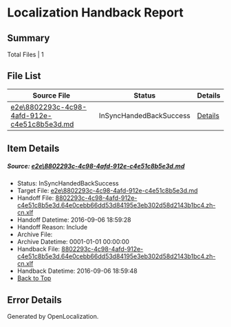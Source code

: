 # <a name='report-top'></a> Localization Handback Report

## Summary
 Total Files | 1

## File List
 Source File | Status | Details 
 ----------- | ------ | ------- 
 [e2e\8802293c-4c98-4afd-912e-c4e51c8b5e3d.md](https://github.com/OpenLocalizationTestOrg/ol-test0/blob/d01438311d2bb4914c6f4c750c347c99c23b9373/e2e/8802293c-4c98-4afd-912e-c4e51c8b5e3d.md) | InSyncHandedBackSuccess | [Details](#eee99895de7835997df4905c109d97aa2f818dcd3)

## Item Details
##### <a name='eee99895de7835997df4905c109d97aa2f818dcd3'></a> Source: [e2e\8802293c-4c98-4afd-912e-c4e51c8b5e3d.md](https://github.com/OpenLocalizationTestOrg/ol-test0/blob/d01438311d2bb4914c6f4c750c347c99c23b9373/e2e/8802293c-4c98-4afd-912e-c4e51c8b5e3d.md)
* Status: InSyncHandedBackSuccess
* Target File: [e2e\8802293c-4c98-4afd-912e-c4e51c8b5e3d.md](https://github.com/OpenLocalizationTestOrg/ol-test0-zhcn/blob/bd400c7e458ce3d60279ac02d32611f731d9e6ba/e2e/8802293c-4c98-4afd-912e-c4e51c8b5e3d.md)
* Handoff File: [8802293c-4c98-4afd-912e-c4e51c8b5e3d.64e0cebb66dd53d84195e3eb302d58d2143b1bc4.zh-cn.xlf](https://github.com/OpenLocalizationTestOrg/ol-test0-handoff/blob/80034d231ae246099938c9e1163f23608ca13470/ol-handoff/OpenLocalizationTestOrg/ol-test0-zhcn/ci/ht/8802293c-4c98-4afd-912e-c4e51c8b5e3d.64e0cebb66dd53d84195e3eb302d58d2143b1bc4.zh-cn.xlf)
* Handoff Datetime: 2016-09-06 18:59:28
* Handoff Reason: Include
* Archive File: 
* Archive Datetime: 0001-01-01 00:00:00
* Handback File: [8802293c-4c98-4afd-912e-c4e51c8b5e3d.64e0cebb66dd53d84195e3eb302d58d2143b1bc4.zh-cn.xlf](https://github.com/OpenLocalizationTestOrg/ol-test0-handback/blob/3ac5e66e85372c1ca60481c69e4bb9110cb46281/ol-handback/OpenLocalizationTestOrg/ol-test0-zhcn/ci/ht/8802293c-4c98-4afd-912e-c4e51c8b5e3d.64e0cebb66dd53d84195e3eb302d58d2143b1bc4.zh-cn.xlf)
* Handback Datetime: 2016-09-06 18:59:48
* [Back to Top](#report-top)


## Error Details

Generated by OpenLocalization.
